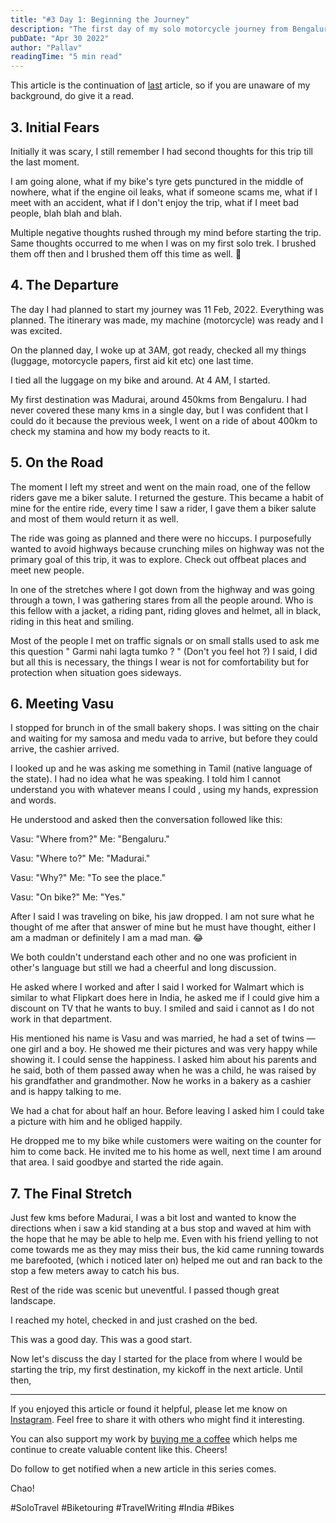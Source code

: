 ```yaml
---
title: "#3 Day 1: Beginning the Journey"
description: "The first day of my solo motorcycle journey from Bengaluru to Madurai, filled with initial fears, memorable encounters, and the thrill of the open road."
pubDate: "Apr 30 2022"
author: "Pallav"
readingTime: "5 min read"
---
```


This article is the continuation of [last](/blog/planning-west-coast-journey) article, so if you are unaware of my background, do give it a read.

## 3. Initial Fears

Initially it was scary, I still remember I had second thoughts for this trip till the last moment.

I am going alone, what if my bike's tyre gets punctured in the middle of nowhere, what if the engine oil leaks, what if someone scams me, what if I meet with an accident, what if I don't enjoy the trip, what if I meet bad people, blah blah and blah.

Multiple negative thoughts rushed through my mind before starting the trip. Same thoughts occurred to me when I was on my first solo trek. I brushed them off then and I brushed them off this time as well. 🙌

## 4. The Departure

The day I had planned to start my journey was 11 Feb, 2022. Everything was planned. The itinerary was made, my machine (motorcycle) was ready and I was excited.

On the planned day, I woke up at 3AM, got ready, checked all my things (luggage, motorcycle papers, first aid kit etc) one last time.

I tied all the luggage on my bike and around. At 4 AM, I started.

My first destination was Madurai, around 450kms from Bengaluru. I had never covered these many kms in a single day, but I was confident that I could do it because the previous week, I went on a ride of about 400km to check my stamina and how my body reacts to it.

## 5. On the Road

The moment I left my street and went on the main road, one of the fellow riders gave me a biker salute. I returned the gesture. This became a habit of mine for the entire ride, every time I saw a rider, I gave them a biker salute and most of them would return it as well.

The ride was going as planned and there were no hiccups. I purposefully wanted to avoid highways because crunching miles on highway was not the primary goal of this trip, it was to explore. Check out offbeat places and meet new people.

In one of the stretches where I got down from the highway and was going through a town, I was gathering stares from all the people around. Who is this fellow with a jacket, a riding pant, riding gloves and helmet, all in black, riding in this heat and smiling.

Most of the people I met on traffic signals or on small stalls used to ask me this question
" Garmi nahi lagta tumko ? " (Don't you feel hot ?)
I said, I did but all this is necessary, the things I wear is not for comfortability but for protection when situation goes sideways.

## 6. Meeting Vasu

I stopped for brunch in of the small bakery shops. I was sitting on the chair and waiting for my samosa and medu vada to arrive, but before they could arrive, the cashier arrived.

I looked up and he was asking me something in Tamil (native language of the state). I had no idea what he was speaking. I told him I cannot understand you with whatever means I could , using my hands, expression and words.

He understood and asked then the conversation followed like this:

Vasu: "Where from?"
Me: "Bengaluru."

Vasu: "Where to?"
Me: "Madurai."

Vasu: "Why?"
Me: "To see the place."

Vasu: "On bike?"
Me: "Yes."

After I said I was traveling on bike, his jaw dropped. I am not sure what he thought of me after that answer of mine but he must have thought, either I am a madman or definitely I am a mad man. 😂

We both couldn't understand each other and no one was proficient in other's language but still we had a cheerful and long discussion.

He asked where I worked and after I said I worked for Walmart which is similar to what Flipkart does here in India, he asked me if I could give him a discount on TV that he wants to buy. I smiled and said i cannot as I do not work in that department.

His mentioned his name is Vasu and was married, he had a set of twins — one girl and a boy. He showed me their pictures and was very happy while showing it. I could sense the happiness. I asked him about his parents and he said, both of them passed away when he was a child, he was raised by his grandfather and grandmother. Now he works in a bakery as a cashier and is happy talking to me.

We had a chat for about half an hour. Before leaving I asked him I could take a picture with him and he obliged happily.

He dropped me to my bike while customers were waiting on the counter for him to come back. He invited me to his home as well, next time I am around that area. I said goodbye and started the ride again.

## 7. The Final Stretch

Just few kms before Madurai, I was a bit lost and wanted to know the directions when i saw a kid standing at a bus stop and waved at him with the hope that he may be able to help me. Even with his friend yelling to not come towards me as they may miss their bus, the kid came running towards me barefooted, (which i noticed later on) helped me out and ran back to the stop a few meters away to catch his bus.

Rest of the ride was scenic but uneventful. I passed though great landscape.

I reached my hotel, checked in and just crashed on the bed.

This was a good day. This was a good start.

Now let's discuss the day I started for the place from where I would be starting the trip, my first destination, my kickoff in the next article. Until then,

---

If you enjoyed this article or found it helpful, please let me know on [Instagram](https://www.instagram.com/pallav_jha26/). Feel free to share it with others who might find it interesting.

You can also support my work by [buying me a coffee](https://buymeacoffee.com/pallavjha) which helps me continue to create valuable content like this. Cheers!

Do follow to get notified when a new article in this series comes.

Chao!

#SoloTravel #Biketouring #TravelWriting #India #Bikes